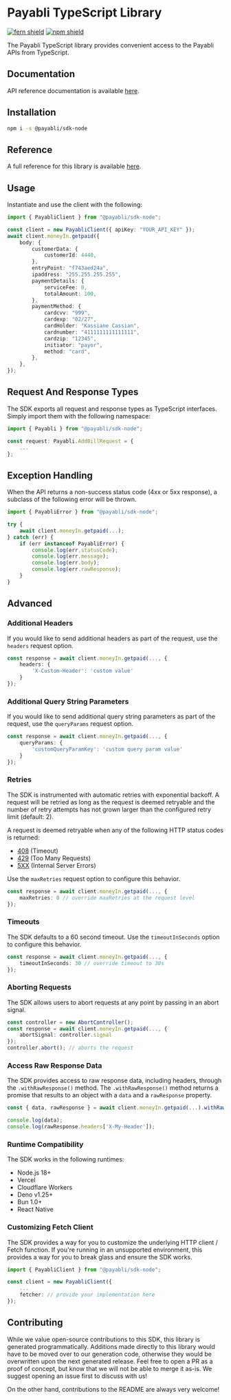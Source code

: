 # Payabli TypeScript Library

[![fern shield](https://img.shields.io/badge/%F0%9F%8C%BF-Built%20with%20Fern-brightgreen)](https://buildwithfern.com?utm_source=github&utm_medium=github&utm_campaign=readme&utm_source=https%3A%2F%2Fgithub.com%2Fpayabli%2Fsdk-node)
[![npm shield](https://img.shields.io/npm/v/@payabli/sdk-node)](https://www.npmjs.com/package/@payabli/sdk-node)

The Payabli TypeScript library provides convenient access to the Payabli APIs from TypeScript.

## Documentation

API reference documentation is available [here](https://docs.payabli.com/).

## Installation

```sh
npm i -s @payabli/sdk-node
```

## Reference

A full reference for this library is available [here](https://github.com/payabli/sdk-node/blob/HEAD/./reference.md).

## Usage

Instantiate and use the client with the following:

```typescript
import { PayabliClient } from "@payabli/sdk-node";

const client = new PayabliClient({ apiKey: "YOUR_API_KEY" });
await client.moneyIn.getpaid({
    body: {
        customerData: {
            customerId: 4440,
        },
        entryPoint: "f743aed24a",
        ipaddress: "255.255.255.255",
        paymentDetails: {
            serviceFee: 0,
            totalAmount: 100,
        },
        paymentMethod: {
            cardcvv: "999",
            cardexp: "02/27",
            cardHolder: "Kassiane Cassian",
            cardnumber: "4111111111111111",
            cardzip: "12345",
            initiator: "payor",
            method: "card",
        },
    },
});
```

## Request And Response Types

The SDK exports all request and response types as TypeScript interfaces. Simply import them with the
following namespace:

```typescript
import { Payabli } from "@payabli/sdk-node";

const request: Payabli.AddBillRequest = {
    ...
};
```

## Exception Handling

When the API returns a non-success status code (4xx or 5xx response), a subclass of the following error
will be thrown.

```typescript
import { PayabliError } from "@payabli/sdk-node";

try {
    await client.moneyIn.getpaid(...);
} catch (err) {
    if (err instanceof PayabliError) {
        console.log(err.statusCode);
        console.log(err.message);
        console.log(err.body);
        console.log(err.rawResponse);
    }
}
```

## Advanced

### Additional Headers

If you would like to send additional headers as part of the request, use the `headers` request option.

```typescript
const response = await client.moneyIn.getpaid(..., {
    headers: {
        'X-Custom-Header': 'custom value'
    }
});
```

### Additional Query String Parameters

If you would like to send additional query string parameters as part of the request, use the `queryParams` request option.

```typescript
const response = await client.moneyIn.getpaid(..., {
    queryParams: {
        'customQueryParamKey': 'custom query param value'
    }
});
```

### Retries

The SDK is instrumented with automatic retries with exponential backoff. A request will be retried as long
as the request is deemed retryable and the number of retry attempts has not grown larger than the configured
retry limit (default: 2).

A request is deemed retryable when any of the following HTTP status codes is returned:

- [408](https://developer.mozilla.org/en-US/docs/Web/HTTP/Status/408) (Timeout)
- [429](https://developer.mozilla.org/en-US/docs/Web/HTTP/Status/429) (Too Many Requests)
- [5XX](https://developer.mozilla.org/en-US/docs/Web/HTTP/Status/500) (Internal Server Errors)

Use the `maxRetries` request option to configure this behavior.

```typescript
const response = await client.moneyIn.getpaid(..., {
    maxRetries: 0 // override maxRetries at the request level
});
```

### Timeouts

The SDK defaults to a 60 second timeout. Use the `timeoutInSeconds` option to configure this behavior.

```typescript
const response = await client.moneyIn.getpaid(..., {
    timeoutInSeconds: 30 // override timeout to 30s
});
```

### Aborting Requests

The SDK allows users to abort requests at any point by passing in an abort signal.

```typescript
const controller = new AbortController();
const response = await client.moneyIn.getpaid(..., {
    abortSignal: controller.signal
});
controller.abort(); // aborts the request
```

### Access Raw Response Data

The SDK provides access to raw response data, including headers, through the `.withRawResponse()` method.
The `.withRawResponse()` method returns a promise that results to an object with a `data` and a `rawResponse` property.

```typescript
const { data, rawResponse } = await client.moneyIn.getpaid(...).withRawResponse();

console.log(data);
console.log(rawResponse.headers['X-My-Header']);
```

### Runtime Compatibility

The SDK works in the following runtimes:

- Node.js 18+
- Vercel
- Cloudflare Workers
- Deno v1.25+
- Bun 1.0+
- React Native

### Customizing Fetch Client

The SDK provides a way for you to customize the underlying HTTP client / Fetch function. If you're running in an
unsupported environment, this provides a way for you to break glass and ensure the SDK works.

```typescript
import { PayabliClient } from "@payabli/sdk-node";

const client = new PayabliClient({
    ...
    fetcher: // provide your implementation here
});
```

## Contributing

While we value open-source contributions to this SDK, this library is generated programmatically.
Additions made directly to this library would have to be moved over to our generation code,
otherwise they would be overwritten upon the next generated release. Feel free to open a PR as
a proof of concept, but know that we will not be able to merge it as-is. We suggest opening
an issue first to discuss with us!

On the other hand, contributions to the README are always very welcome!
